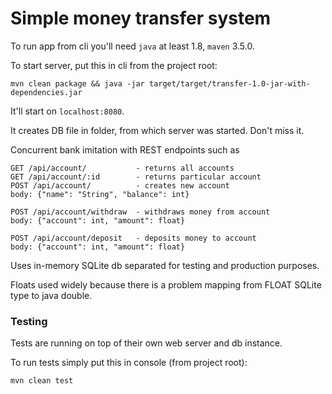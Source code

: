 # Simple money transfer system


To run app from cli you'll need `java` at least 1.8, `maven` 3.5.0.

To start server, put this in cli from the project root: 
```
mvn clean package && java -jar target/target/transfer-1.0-jar-with-dependencies.jar
```
It'll start on `localhost:8080`.

It creates DB file in folder, from which server was started.
Don't miss it.


Concurrent bank imitation with REST endpoints such as
```
GET /api/account/           - returns all accounts
GET /api/account/:id        - returns particular account
POST /api/account/          - creates new account
body: {"name": "String", "balance": int}

POST /api/account/withdraw  - withdraws money from account
body: {"account": int, "amount": float}

POST /api/account/deposit   - deposits money to account
body: {"account": int, "amount": float}
```

Uses in-memory SQLite db separated for testing and production purposes. 

Floats used widely because there is a problem mapping
from FLOAT SQLite type to java double.


### Testing
Tests are running on top of their own web server and db instance.

To run tests simply put this in console (from project root):
```
mvn clean test
```
